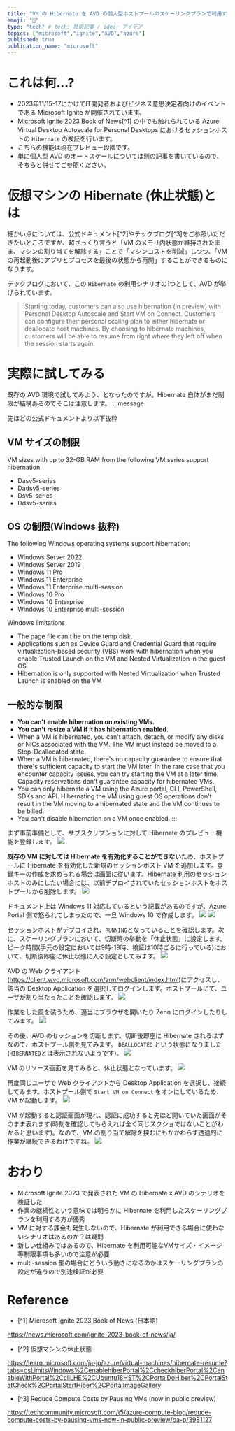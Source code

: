 ```yaml
---
title: "VM の Hibernate を AVD の個人型ホストプールのスケーリングプランで利用する"
emoji: "🔋"
type: "tech" # tech: 技術記事 / idea: アイデア
topics: ["microsoft","ignite","AVD","azure"]
published: true
publication_name: "microsoft"
---
```

# これは何...?
- 2023年11/15-17にかけてIT開発者およびビジネス意思決定者向けのイベントである Microsoft Ignite が開催されています。
- Microsoft Ignite 2023 Book of News[^1] の中でも触れられている Azure Virtual Desktop Autoscale for Personal Desktops におけるセッションホストの `Hibernate` の検証を行います。
- こちらの機能は現在プレビュー段階です。
- 単に個人型 AVD のオートスケールについては[別の記事](https://zenn.dev/microsoft/articles/8b76d3ab77d497)を書いているので、そちらと併せてご参照ください。

# 仮想マシンの Hibernate (休止状態)とは
細かい点については、公式ドキュメント[^2]やテックブログ[^3]をご参照いただきたいところですが、超ざっくり言うと「VM のメモリ内状態が維持されたまま、マシンの割り当てを解除する」ことで「マシンコストを削減」しつつ、「VM の再起動後にアプリとプロセスを最後の状態から再開」することができるものになります。

テックブログにおいて、この `Hibernate` の利用シナリオの1つとして、AVD が挙げられています。
> Starting today, customers can also use hibernation (in preview) with Personal Desktop Autoscale and Start VM on Connect. Customers can configure their personal scaling plan to either hibernate or deallocate host machines. By choosing to hibernate machines, customers will be able to resume from right where they left off when the session starts again. 

# 実際に試してみる
既存の AVD 環境で試してみよう、となったのですが。Hibernate 自体がまだ制限が結構あるのでそこは注意します。
:::message

先ほどの公式ドキュメントより以下抜粋

## VM サイズの制限
VM sizes with up to 32-GB RAM from the following VM series support hibernation.
- Dasv5-series
- Dadsv5-series
- Dsv5-series
- Ddsv5-series

## OS の制限(Windows 抜粋)
The following Windows operating systems support hibernation:

- Windows Server 2022
- Windows Server 2019
- Windows 11 Pro
- Windows 11 Enterprise
- Windows 11 Enterprise multi-session
- Windows 10 Pro
- Windows 10 Enterprise
- Windows 10 Enterprise multi-session

Windows limitations
- The page file can't be on the temp disk.
- Applications such as Device Guard and Credential Guard that require virtualization-based security (VBS) work with hibernation when you enable Trusted Launch on the VM and Nested Virtualization in the guest OS.
- Hibernation is only supported with Nested Virtualization when Trusted Launch is enabled on the VM

## 一般的な制限
- **You can't enable hibernation on existing VMs.**
- **You can't resize a VM if it has hibernation enabled.**
- When a VM is hibernated, you can't attach, detach, or modify any disks or NICs associated with the VM. The VM must instead be moved to a Stop-Deallocated state.
- When a VM is hibernated, there's no capacity guarantee to ensure that there's sufficient capacity to start the VM later. In the rare case that you encounter capacity issues, you can try starting the VM at a later time. Capacity reservations don't guarantee capacity for hibernated VMs.
- You can only hibernate a VM using the Azure portal, CLI, PowerShell, SDKs and API. Hibernating the VM using guest OS operations don't result in the VM moving to a hibernated state and the VM continues to be billed.
- You can't disable hibernation on a VM once enabled.
:::

まず事前準備として、サブスクリプションに対して Hibernate のプレビュー機能を登録します。
![](/images/20231117-avd-hibernate/01.png)

**既存の VM に対しては Hibernate を有効化することができない**ため、ホストプールに Hibernate を有効化した新規のセッションホスト VM を追加します。登録キーの作成を求められる場合は画面に従います。Hibernate 利用のセッションホストのみにしたい場合には、以前デプロイされていたセッションホストをホストプールから削除します。
![](/images/20231117-avd-hibernate/02.png)

ドキュメント上は Windows 11 対応しているという記載があるのですが、Azure Portal 側で怒られてしまったので、一旦 Windows 10 で作成します。
![](/images/20231117-avd-hibernate/03.png)
![](/images/20231117-avd-hibernate/04.png)

セッションホストがデプロイされ、`RUNNING`となっていることを確認します。次に、スケーリングプランにおいて、切断時の挙動を「休止状態」に設定します。ピーク時間(手元の設定においては9時-18時、検証は10時ごろに行っている)において、切断後即座に休止状態に入る設定としてみます。
![](/images/20231117-avd-hibernate/05.png)

AVD の Web クライアント(https://client.wvd.microsoft.com/arm/webclient/index.html)にアクセスし、該当の Desktop Application を選択してログインします。ホストプールにて、ユーザが割り当たったことを確認します。
![](/images/20231117-avd-hibernate/06.png)

作業をした風を装うため、適当にブラウザを開いたり Zenn にログインしたりしてみます。
![](/images/20231117-avd-hibernate/07.png)

その後、AVD のセッションを切断します。切断後即座に Hibernate されるはずなので、ホストプール側を見てみます。 `DEALLOCATED` という状態になりました(`HIBERNATED`とは表示されないようです)。
![](/images/20231117-avd-hibernate/08.png)

VM のリソース画面を見てみると、休止状態となっています。
![](/images/20231117-avd-hibernate/09.png)

再度同じユーザで Web クライアントから Desktop Application を選択し、接続してみます。ホストプール側で `Start VM on Connect` をオンにしているため、VM が起動します。
![](/images/20231117-avd-hibernate/10.png)

VM が起動すると認証画面が現れ、認証に成功すると先ほど開いていた画面がそのまま表れます(時刻を確認してもらえれば全く同じスクショではないことがわかると思います)。なので、VM の割り当て解除を挟むにもかかわらず透過的に作業が継続できるわけですね。
![](/images/20231117-avd-hibernate/11.png)


# おわり
- Microsoft Ignite 2023 で発表された VM の Hibernate x AVD のシナリオを検証した
- 作業の継続性という意味では明らかに Hibernate を利用したスケーリングプランを利用する方が優秀
- VM に対する課金も発生しないので、Hibernate が利用できる場合に使わないシナリオはあるのか？は疑問
- 新しい仕組みではあるので、Hibernate を利用可能なVMサイズ・イメージ等制限事項も多いので注意が必要
- multi-session 型の場合にどういう動きになるのかはスケーリングプランの設定が違うので別途検証が必要

# Reference
- [^1] Microsoft Ignite 2023 Book of News (日本語)

https://news.microsoft.com/ignite-2023-book-of-news/ja/
- [^2] 仮想マシンの休止状態

https://learn.microsoft.com/ja-jp/azure/virtual-machines/hibernate-resume?tabs=osLimitsWindows%2CenablehiberPortal%2CcheckhiberPortal%2CenableWithPortal%2CcliLHE%2CUbuntu18HST%2CPortalDoHiber%2CPortalStatCheck%2CPortalStartHiber%2CPortalImageGallery

- [^3] Reduce Compute Costs by Pausing VMs (now in public preview)

https://techcommunity.microsoft.com/t5/azure-compute-blog/reduce-compute-costs-by-pausing-vms-now-in-public-preview/ba-p/3981127
